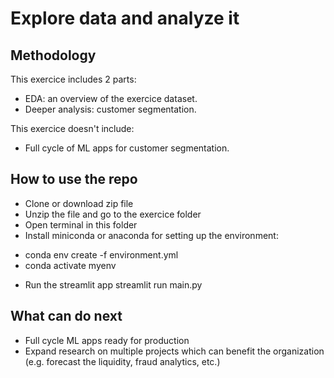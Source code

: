 # Explore data and analyze it
## Methodology
This exercice includes 2 parts:
* EDA: an overview of the exercice dataset.
* Deeper analysis: customer segmentation.

This exercice doesn't include:
* Full cycle of ML apps for customer segmentation.

## How to use the repo
* Clone or download zip file
* Unzip the file and go to the exercice folder
* Open terminal in this folder
* Install miniconda or anaconda for setting up the environment:
- conda env create -f environment.yml
- conda activate myenv
* Run the streamlit app 
streamlit run main.py

## What can do next
* Full cycle ML apps ready for production
* Expand research on multiple projects which can benefit the organization (e.g. forecast the liquidity, fraud analytics, etc.)